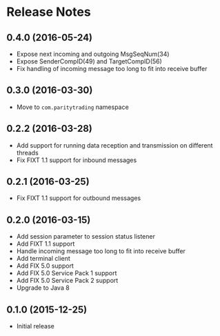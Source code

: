 Release Notes
=============


0.4.0 (2016-05-24)
------------------

- Expose next incoming and outgoing MsgSeqNum(34)
- Expose SenderCompID(49) and TargetCompID(56)
- Fix handling of incoming message too long to fit into receive buffer


0.3.0 (2016-03-30)
------------------

- Move to `com.paritytrading` namespace


0.2.2 (2016-03-28)
------------------

- Add support for running data reception and transmission on different threads
- Fix FIXT 1.1 support for inbound messages


0.2.1 (2016-03-25)
------------------

- Fix FIXT 1.1 support for outbound messages


0.2.0 (2016-03-15)
------------------

- Add session parameter to session status listener
- Add FIXT 1.1 support
- Handle incoming message too long to fit into receive buffer
- Add terminal client
- Add FIX 5.0 support
- Add FIX 5.0 Service Pack 1 support
- Add FIX 5.0 Service Pack 2 support
- Upgrade to Java 8


0.1.0 (2015-12-25)
------------------

- Initial release
